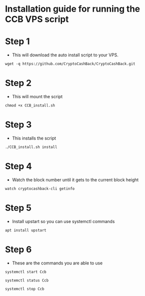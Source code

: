 # Installation guide for running the CCB VPS script
# Step 1
  * This will download the auto install script to your VPS.
```    
wget -q https://github.com/CryptoCashBack/CryptoCashBack.git

```
# Step 2
  * This will mount the script 
```
chmod +x CCB_install.sh

```
# Step 3
  * This installs the script
```
./CCB_install.sh install

```
# Step 4
  * Watch the block number until it gets to the current block height
```
watch cryptocashback-cli getinfo

```

# Step 5
  * Install upstart so you can use systemctl commands
```    
apt install upstart

```
# Step 6
  * These are the commands you are able to use
```    
systemctl start Ccb

systemctl status Ccb

systemctl stop Ccb

```
